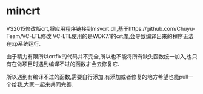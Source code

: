 # mincrt
VS2015修改版crt,将应用程序链接到msvcrt.dll,基于https://github.com/Chuyu-Team/VC-LTL修改
VC-LTL使用的是WDK7.1的crt库,会导致编译出来的程序无法在xp系统运行.

由于精力有限所以crtfix的代码并不完全,所以也不能将所有缺失函数统一加入,也只有在做项目时遇到编译不过的函数才会去修复它.

所以遇到有编译不过的函数,需要自行添加,有添加或者修复的地方希望也能pull一个给我,大家一起来共同完善.


